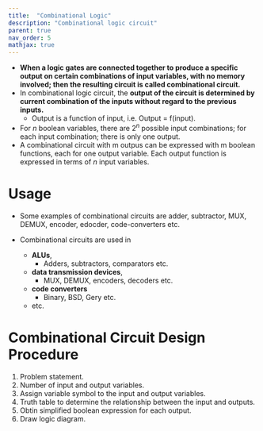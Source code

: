 ```yaml
---
title:  "Combinational Logic"
description: "Combinational logic circuit"
parent: true
nav_order: 5
mathjax: true
---
```


- **When a logic gates are connected together to produce a specific output on certain combinations of input variables, with no memory involved; then the resulting circuit is called combinational circuit.**
- In combinational logic circuit, the **output of the circuit is determined by current combination of the inputs without regard to the previous inputs.**
    - Output is a function of input, i.e. Output = f(input).
- For $n$ boolean variables, there are $2^n$ possible input combinations; for each input combination; there is only one output.
- A combinational circuit with m outpus can be expressed with m boolean functions, each for one output variable. Each output function is expressed in terms of $n$ input variables.

# Usage

- Some examples of combinational circuits are adder, subtractor, MUX, DEMUX, encoder, edocder, code-converters etc.

- Combinational circuits are used in 
    - **ALUs**, 
        - Adders, subtractors, comparators etc.
    - **data transmission devices**, 
        - MUX, DEMUX, encoders, decoders etc.
    - **code converters**
        - Binary, BSD, Gery etc.
    - etc.

# Combinational Circuit Design Procedure

1. Problem statement.
2. Number of input and output variables.
3. Assign variable symbol to the input and output variables.
4. Truth table to determine the relationship between the input and outputs.
5. Obtin simplified boolean expression for each output.
6. Draw logic diagram.